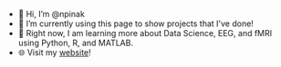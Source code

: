 - 👋 Hi, I’m @npinak
- 👀 I’m currently using this page to show projects that I've done!
- 🌱 Right now, I am learning more about Data Science, EEG, and fMRI using Python, R, and MATLAB.
- 🌐 Visit my [website](https://npinak.github.io/)!


<!---
npinak/npinak is a ✨ special ✨ repository because its `README.md` (this file) appears on your GitHub profile.
You can click the Preview link to take a look at your changes.
--->
